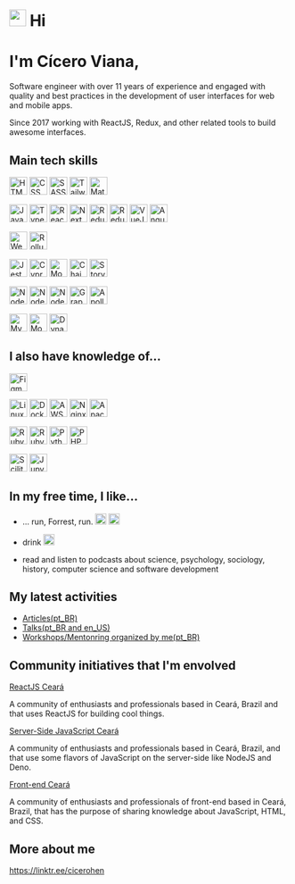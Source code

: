  <h1><img src="https://emojis.slackmojis.com/emojis/images/1597320283/10003/catjam.gif?1597320283" width="30"/>  Hi</h1>

# I'm Cícero Viana,

Software engineer with over 11 years of experience and engaged with quality and best practices in the development of user interfaces for web and mobile apps.

Since 2017 working with ReactJS, Redux, and other related tools to build awesome interfaces.

## Main tech skills

<span title="HTML"><img height="32" src="https://img.shields.io/badge/HTML5-E34F26?style=for-the-badge&logo=html5&logoColor=white" alt="HTML" /></span>
<span title="CSS"><img height="32" src="https://img.shields.io/badge/CSS3-1572B6?style=for-the-badge&logo=css3&logoColor=white" alt="CSS" /></span>
<span title="SASS"><img  height="32" src="https://img.shields.io/badge/Sass-CC6699?style=for-the-badge&logo=sass&logoColor=white" alt="SASS" /></span>
<span title="TailwindCSS"><img height="32" src="https://img.shields.io/badge/Tailwind_CSS-38B2AC?style=for-the-badge&logo=tailwind-css&logoColor=white" alt="TailwindCSS" /></span>
<span title="Material UI"><img height="32" src="https://img.shields.io/badge/Material%20UI-007FFF?style=for-the-badge&logo=mui&logoColor=white" alt="Material UI" /></span>

<span title="JavaScript"><img height="32" src="https://img.shields.io/badge/JavaScript-323330?style=for-the-badge&logo=javascript&logoColor=F7DF1E" alt="JavaScript" /></span>
<span title="TypeScript"><img height="32" src="https://img.shields.io/badge/TypeScript-007ACC?style=for-the-badge&logo=typescript&logoColor=white" alt="TypeScript" /></span>
<span title="ReactJS"><img  height="32" src="https://img.shields.io/badge/React-20232A?style=for-the-badge&logo=react&logoColor=61DAFB" alt="ReactJS" /></span>
<span title="NextJS"><img height="32" src="https://img.shields.io/badge/next.js-000000?style=for-the-badge&logo=nextdotjs&logoColor=white" alt="NextJS" /></span>
<span title="Redux"><img height="32" src="https://img.shields.io/badge/Redux-593D88?style=for-the-badge&logo=redux&logoColor=white" alt="Redux" /></span>
<span title="Redux-Saga"><img height="32" src="https://img.shields.io/badge/Redux%20saga-86D46B?style=for-the-badge&logo=redux%20saga&logoColor=999999" alt="Redux-Saga" /></span>
<span title="VueJS"><img  height="32" src="https://img.shields.io/badge/Vue.js-35495E?style=for-the-badge&logo=vuedotjs&logoColor=4FC08D" alt="VueJS" /></span>
<span title="AngulaJS"><img  height="32" src="https://img.shields.io/badge/Angular-DD0031?style=for-the-badge&logo=angular&logoColor=white" alt="AngularJS" /></span>


<span title="Webpack"><img  height="32" src="https://img.shields.io/badge/Webpack-8DD6F9?style=for-the-badge&logo=Webpack&logoColor=white" alt="Webpack" /></span>
<span title="Rollwup"><img  height="32" src="https://img.shields.io/badge/rollup%20js-EC4A3F?style=for-the-badge&logo=rollup.js&logoColor=white" alt="Rollup" /></span>


<span title="Jest"><img  height="32" src="https://img.shields.io/badge/Jest-C21325?style=for-the-badge&logo=jest&logoColor=white" alt="Jest" /></span>
<span title="Cypress"><img height="32" src="https://img.shields.io/badge/Cypress-17202C?style=for-the-badge&logo=cypress&logoColor=white" alt="Cypress" /></span>
<span title="Mocha"><img  height="32" src="https://img.shields.io/badge/Mocha-8D6748?style=for-the-badge&logo=Mocha&logoColor=white" alt="Mocha" /></span>
<span title="Chai"><img  height="32" src="https://img.shields.io/badge/chai-A30701?style=for-the-badge&logo=chai&logoColor=white" alt="Chai" /></span>
<span title="Storybook"><img  height="32" src="https://img.shields.io/badge/storybook-FF4785?style=for-the-badge&logo=storybook&logoColor=white" alt="Storybook" /></span>


<span title="NodeJS"><img  height="32" src="https://img.shields.io/badge/Node.js-339933?style=for-the-badge&logo=nodedotjs&logoColor=white" alt="NodeJS" /></span>
<span title="ExpressJS"><img  height="32" src="https://img.shields.io/badge/Express.js-000000?style=for-the-badge&logo=express&logoColor=white" alt="NodeJS" /></span>
<span title="NestJS"><img  height="32" src="https://img.shields.io/badge/nestjs-E0234E?style=for-the-badge&logo=nestjs&logoColor=white" alt="NodeJS" /></span>
<span title="GraphQL"><img height="32" src="https://img.shields.io/badge/GraphQl-E10098?style=for-the-badge&logo=graphql&logoColor=white" alt="GraphQL" /></span>
<span title="Apollo GraphQL"><img height="32" src="https://img.shields.io/badge/Apollo%20GraphQL-311C87?&style=for-the-badge&logo=Apollo%20GraphQL&logoColor=white" alt="Apollo GraphQL" /></span>

<span title="MySQL"><img height="32" src="https://img.shields.io/badge/MySQL-005C84?style=for-the-badge&logo=mysql&logoColor=white" alt="MySQL" /></span>
<span title="MongoDB"><img height="32" src="https://img.shields.io/badge/MongoDB-4EA94B?style=for-the-badge&logo=mongodb&logoColor=white" alt="MongoDB" /></span>
<span title="DynamoDB"><img height="32" src="https://img.shields.io/badge/Amazon%20DynamoDB-4053D6?style=for-the-badge&logo=Amazon%20DynamoDB&logoColor=white" alt="DynamoDB" /></span>





## I also have knowledge of...
<span title="Figma"><img  height="32" src="https://img.shields.io/badge/Figma-F24E1E?style=for-the-badge&logo=figma&logoColor=white" alt="Figma" /></span>

<span title="Linux"><img  height="32" src="https://img.shields.io/badge/Linux-FCC624?style=for-the-badge&logo=linux&logoColor=black" alt="Linux" /></span>
<span title="Docker"><img  height="32" src="https://img.shields.io/badge/Docker-2CA5E0?style=for-the-badge&logo=docker&logoColor=white" alt="Docker" /></span>
<span title="AWS"><img  height="32" src="https://img.shields.io/badge/Amazon_AWS-FF9900?style=for-the-badge&logo=amazonaws&logoColor=white" alt="AWS" /></span>
<span title="Nginx"><img  height="32" src="https://img.shields.io/badge/Nginx-009639?style=for-the-badge&logo=nginx&logoColor=white" alt="Nginx" /></span>
<span title="Apache"><img  height="32" src="https://img.shields.io/badge/Apache-D22128?style=for-the-badge&logo=Apache&logoColor=white" alt="Apache" /></span>



<span title="Ruby"><img height="32" src="https://img.shields.io/badge/Ruby-CC342D?style=for-the-badge&logo=ruby&logoColor=white" alt="Ruby" /></span>
<span title="Ruby on Rails"><img  height="32" src="https://img.shields.io/badge/Ruby_on_Rails-CC0000?style=for-the-badge&logo=ruby-on-rails&logoColor=white" alt="Ruby on Rails" /></span>
<span title="Python"><img  height="32" src="https://img.shields.io/badge/Python-FFD43B?style=for-the-badge&logo=python&logoColor=blue" alt="Python" /></span>
<span title="PHP"><img  height="32" src="https://img.shields.io/badge/PHP-777BB4?style=for-the-badge&logo=php&logoColor=white" alt="PHP" /></span>


<span title="Scikit Learn"><img  height="32" src="https://img.shields.io/badge/scikit_learn-F7931E?style=for-the-badge&logo=scikit-learn&logoColor=white" alt="Scilit Learn" /></span>
<span title="Jupyter"><img  height="32" src="https://img.shields.io/badge/Jupyter-F37626.svg?&style=for-the-badge&logo=Jupyter&logoColor=white" alt="Jupyter" /></span>




## In my free time, I like...

* ... run, Forrest, run. <span><img size="20" height="20" src="https://emojis.slackmojis.com/emojis/images/1498861595/2529/gottarun.gif?1498861595" alt="Run" /> <a href="https://www.strava.com/athletes/cicerohen"><img size="20" height="20" src="https://img.shields.io/badge/Strava-FC4C02?style=for-the-badge&logo=strava&logoColor=white" alt="Strava" /></a>

* drink <span><img size="20" height="20" src="https://emojis.slackmojis.com/emojis/images/1471045833/765/beer.gif?1471045833" alt="Beer" /></span>
* read and listen to podcasts about science, psychology, sociology, history, computer science and software development 


## My latest activities
* [Articles(pt_BR)](https://www.linkedin.com/in/cicero-viana-ba4a2029/detail/recent-activity/posts/)
* [Talks(pt_BR and en_US)](https://github.com/cicerohen/talks)
* [Workshops/Mentonring organized by me(pt_BR)](https://github.com/cicerohen/workshops)

 
## Community initiatives that I'm envolved

[ReactJS Ceará](https://linktr.ee/react.js.ceara)

A community of enthusiasts and professionals based in Ceará, Brazil and that uses ReactJS for building cool
things.

[Server-Side JavaScript Ceará](https://linktr.ee/ssjsce)

A community of enthusiasts and professionals based in Ceará, Brazil, and that use some flavors of JavaScript
on the server-side like NodeJS and Deno.

[Front-end Ceará](http://linktr.ee/frontendce)

A community of enthusiasts and professionals of front-end based in Ceará, Brazil, that has the purpose of
sharing knowledge about JavaScript, HTML, and CSS.

## More about me
https://linktr.ee/cicerohen

